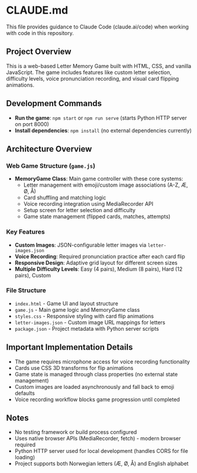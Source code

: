 # CLAUDE.md

This file provides guidance to Claude Code (claude.ai/code) when working with code in this repository.

## Project Overview

This is a web-based Letter Memory Game built with HTML, CSS, and vanilla JavaScript. The game includes features like custom letter selection, difficulty levels, voice pronunciation recording, and visual card flipping animations.

## Development Commands

- **Run the game**: `npm start` or `npm run serve` (starts Python HTTP server on port 8000)
- **Install dependencies**: `npm install` (no external dependencies currently)

## Architecture Overview

### Web Game Structure (`game.js`)
- **MemoryGame Class**: Main game controller with these core systems:
  - Letter management with emoji/custom image associations (A-Z, Æ, Ø, Å)
  - Card shuffling and matching logic
  - Voice recording integration using MediaRecorder API
  - Setup screen for letter selection and difficulty
  - Game state management (flipped cards, matches, attempts)

### Key Features
- **Custom Images**: JSON-configurable letter images via `letter-images.json`
- **Voice Recording**: Required pronunciation practice after each card flip
- **Responsive Design**: Adaptive grid layout for different screen sizes
- **Multiple Difficulty Levels**: Easy (4 pairs), Medium (8 pairs), Hard (12 pairs), Custom

### File Structure
- `index.html` - Game UI and layout structure
- `game.js` - Main game logic and MemoryGame class
- `styles.css` - Responsive styling with card flip animations
- `letter-images.json` - Custom image URL mappings for letters
- `package.json` - Project metadata with Python server scripts

## Important Implementation Details

- The game requires microphone access for voice recording functionality
- Cards use CSS 3D transforms for flip animations
- Game state is managed through class properties (no external state management)
- Custom images are loaded asynchronously and fall back to emoji defaults
- Voice recording workflow blocks game progression until completed

## Notes

- No testing framework or build process configured
- Uses native browser APIs (MediaRecorder, fetch) - modern browser required
- Python HTTP server used for local development (handles CORS for file loading)
- Project supports both Norwegian letters (Æ, Ø, Å) and English alphabet